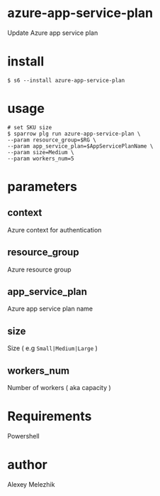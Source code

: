 # azure-app-service-plan

Update Azure app service plan 

# install

    $ s6 --install azure-app-service-plan

# usage

    # set SKU size
    $ sparrow plg run azure-app-service-plan \
    --param resource_group=$RG \
    --param app_service_plan=$AppServicePlanName \
    --param size=Medium \
    --param workers_num=5

# parameters

## context

Azure context for authentication

## resource_group

Azure resource group

## app_service_plan

Azure app service plan name

## size


Size ( e.g `Small|Medium|Large` )

## workers_num

Number of workers ( aka capacity )

# Requirements

Powershell

# author

Alexey Melezhik


